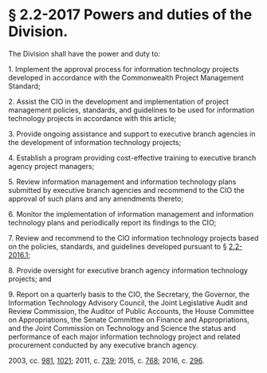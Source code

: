 # § 2.2-2017 Powers and duties of the Division.

<p>The Division shall have the power and duty to:</p><p>1. Implement the approval process for information technology projects developed in accordance with the Commonwealth Project Management Standard;</p><p>2. Assist the CIO in the development and implementation of project management policies, standards, and guidelines to be used for information technology projects in accordance with this article;</p><p>3. Provide ongoing assistance and support to executive branch agencies in the development of information technology projects;</p><p>4. Establish a program providing cost-effective training to executive branch agency project managers;</p><p>5. Review information management and information technology plans submitted by executive branch agencies and recommend to the CIO the approval of such plans and any amendments thereto;</p><p>6. Monitor the implementation of information management and information technology plans and periodically report its findings to the CIO;</p><p>7. Review and recommend to the CIO information technology projects based on the policies, standards, and guidelines developed pursuant to § <a href='/vacode/2.2-2016.1/'>2.2-2016.1</a>;</p><p>8. Provide oversight for executive branch agency information technology projects; and</p><p>9. Report on a quarterly basis to the CIO, the Secretary, the Governor, the Information Technology Advisory Council, the Joint Legislative Audit and Review Commission, the Auditor of Public Accounts, the House Committee on Appropriations, the Senate Committee on Finance and Appropriations, and the Joint Commission on Technology and Science the status and performance of each major information technology project and related procurement conducted by any executive branch agency.</p><p>2003, cc. <a href='http://lis.virginia.gov/cgi-bin/legp604.exe?031+ful+CHAP0981'>981</a>, <a href='http://lis.virginia.gov/cgi-bin/legp604.exe?031+ful+CHAP1021'>1021</a>; 2011, c. <a href='http://lis.virginia.gov/cgi-bin/legp604.exe?111+ful+CHAP0739'>739</a>; 2015, c. <a href='http://lis.virginia.gov/cgi-bin/legp604.exe?151+ful+CHAP0768'>768</a>; 2016, c. <a href='http://lis.virginia.gov/cgi-bin/legp604.exe?161+ful+CHAP0296'>296</a>.</p>